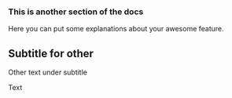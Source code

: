### This is another section of the docs

Here you can put some explanations about your awesome feature.


## Subtitle for other
Other text under subtitle

Text